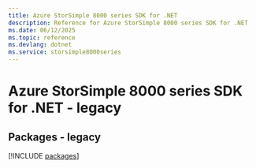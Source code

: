 ```yaml
---
title: Azure StorSimple 8000 series SDK for .NET
description: Reference for Azure StorSimple 8000 series SDK for .NET
ms.date: 06/12/2025
ms.topic: reference
ms.devlang: dotnet
ms.service: storsimple8000series
---
```

# Azure StorSimple 8000 series SDK for .NET - legacy
## Packages - legacy
[!INCLUDE [packages](storsimple-8000-series-index.md)]